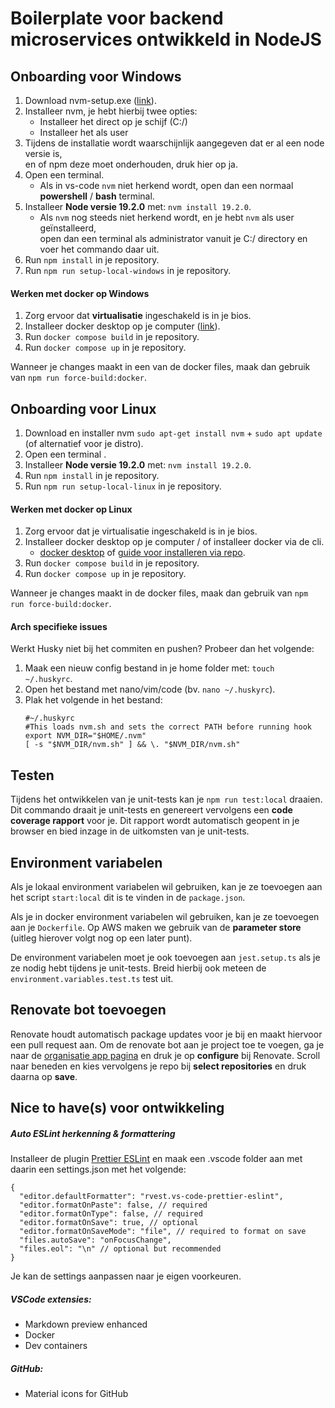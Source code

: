 # Boilerplate voor backend microservices ontwikkeld in NodeJS
## Onboarding voor Windows

1. Download nvm-setup.exe ([link](https://github.com/coreybutler/nvm-windows/releases)).
2. Installeer nvm, je hebt hierbij twee opties:
   - Installeer het direct op je schijf (C:/)
   - Installeer het als user
3. Tijdens de installatie wordt waarschijnlijk aangegeven dat er al een node versie is,   
en of npm deze moet onderhouden, druk hier op ja.
4. Open een terminal.
   - Als in vs-code `nvm` niet herkend wordt, open dan een normaal **powershell** / **bash** terminal.
5. Installeer **Node versie 19.2.0** met: `nvm install 19.2.0`.
   - Als `nvm` nog steeds niet herkend wordt, en je hebt `nvm` als user geïnstalleerd,  
   open dan een terminal als administrator vanuit je C:/ directory en voer het commando daar uit.
6. Run `npm install` in je repository.
7. Run `npm run setup-local-windows` in je repository.

#### Werken met docker op Windows
1. Zorg ervoor dat **virtualisatie** ingeschakeld is in je bios.
2. Installeer docker desktop op je computer ([link](https://www.docker.com/products/docker-desktop/)).
3. Run `docker compose build` in je repository.
4. Run `docker compose up` in je repository.

Wanneer je changes maakt in een van de docker files, maak dan gebruik van `npm run force-build:docker`.

## Onboarding voor Linux

1. Download en installer nvm `sudo apt-get install nvm` + `sudo apt update` (of alternatief voor je distro).
4. Open een terminal .
5. Installeer **Node versie 19.2.0** met: `nvm install 19.2.0`.
6. Run `npm install` in je repository.
7. Run `npm run setup-local-linux` in je repository.

#### Werken met docker op Linux
1. Zorg ervoor dat je virtualisatie ingeschakeld is in je bios.
2. Installeer docker desktop op je computer / of installeer docker via de cli. 
   - [docker desktop](https://www.docker.com/products/docker-desktop/) of [guide voor installeren via repo](https://docs.docker.com/engine/install/ubuntu/#install-using-the-repository).
3. Run `docker compose build` in je repository.
4. Run `docker compose up` in je repository.

Wanneer je changes maakt in de docker files, maak dan gebruik van `npm run force-build:docker`.

#### Arch specifieke issues
Werkt Husky niet bij het commiten en pushen? Probeer dan het volgende:
1. Maak een nieuw config bestand in je home folder met: `touch ~/.huskyrc`.
2. Open het bestand met nano/vim/code (bv. `nano ~/.huskyrc`).
3. Plak het volgende in het bestand:
   ``` 
   #~/.huskyrc 
   #This loads nvm.sh and sets the correct PATH before running hook export NVM_DIR="$HOME/.nvm"
   [ -s "$NVM_DIR/nvm.sh" ] && \. "$NVM_DIR/nvm.sh"
   ```
## Testen
Tijdens het ontwikkelen van je unit-tests kan je `npm run test:local` draaien.
Dit commando draait je unit-tests en genereert vervolgens een **code coverage rapport** voor je.
Dit rapport wordt automatisch geopent in je browser en bied inzage in de uitkomsten van je unit-tests.

## Environment variabelen
Als je lokaal environment variabelen wil gebruiken, kan je ze toevoegen aan het script `start:local`
dit is te vinden in de `package.json`.

Als je in docker environment variabelen wil gebruiken, kan je ze toevoegen aan je `Dockerfile`.
Op AWS maken we gebruik van de **parameter store** (uitleg hierover volgt nog op een later punt).

De environment variabelen moet je ook toevoegen aan `jest.setup.ts` als je ze nodig hebt tijdens
je unit-tests. Breid hierbij ook meteen de `environment.variables.test.ts` test uit.

## Renovate bot toevoegen
Renovate houdt automatisch package updates voor je bij en maakt hiervoor een pull request aan.
Om de renovate bot aan je project toe te voegen, ga je naar de [organisatie app pagina](https://github.com/organizations/debitroom-software/settings/installations) en druk je op **configure** bij Renovate.
Scroll naar beneden en kies vervolgens je repo bij **select repositories** en druk daarna op **save**.

## Nice to have(s) voor ontwikkeling

##### Auto ESLint herkenning & formattering
Installeer de plugin [Prettier ESLint](https://marketplace.visualstudio.com/items?itemName=rvest.vs-code-prettier-eslint) en maak een .vscode folder aan met daarin een settings.json met het volgende:

```
{
  "editor.defaultFormatter": "rvest.vs-code-prettier-eslint",
  "editor.formatOnPaste": false, // required 
  "editor.formatOnType": false, // required
  "editor.formatOnSave": true, // optional 
  "editor.formatOnSaveMode": "file", // required to format on save
  "files.autoSave": "onFocusChange",
  "files.eol": "\n" // optional but recommended
}
```

Je kan de settings aanpassen naar je eigen voorkeuren.
##### VSCode extensies:
 - Markdown preview enhanced
 - Docker
 - Dev containers

##### GitHub:
 - Material icons for GitHub
